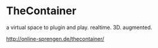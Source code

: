 # TheContainer
a virtual space to plugin and play. realtime. 3D. augmented.

http://online-sprengen.de/thecontainer/
